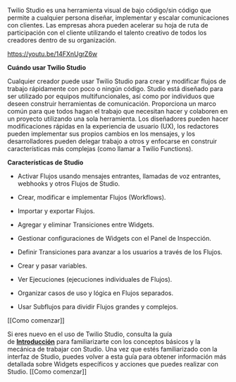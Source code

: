 Twilio Studio es una herramienta visual de bajo código/sin código que permite a cualquier persona diseñar, implementar y escalar comunicaciones con clientes. Las empresas ahora pueden acelerar su hoja de ruta de participación con el cliente utilizando el talento creativo de todos los creadores dentro de su organización.

https://youtu.be/14FXnUgrZ6w

**Cuándo usar Twilio Studio**

Cualquier creador puede usar Twilio Studio para crear y modificar flujos de trabajo rápidamente con poco o ningún código. Studio está diseñado para ser utilizado por equipos multifuncionales, así como por individuos que deseen construir herramientas de comunicación. Proporciona un marco común para que todos hagan el trabajo que necesitan hacer y colaboren en un proyecto utilizando una sola herramienta. Los diseñadores pueden hacer modificaciones rápidas en la experiencia de usuario (UX), los redactores pueden implementar sus propios cambios en los mensajes, y los desarrolladores pueden delegar trabajo a otros y enfocarse en construir características más complejas (como llamar a Twilio Functions).

**Características de Studio**

- Activar Flujos usando mensajes entrantes, llamadas de voz entrantes, webhooks y otros Flujos de Studio.
    
- Crear, modificar e implementar Flujos (Workflows).
    
- Importar y exportar Flujos.
    
- Agregar y eliminar Transiciones entre Widgets.
    
- Gestionar configuraciones de Widgets con el Panel de Inspección.
    
- Definir Transiciones para avanzar a los usuarios a través de los Flujos.
    
- Crear y pasar variables.
    
- Ver Ejecuciones (ejecuciones individuales de Flujos).
    
- Organizar casos de uso y lógica en Flujos separados.
    
- Usar Subflujos para dividir Flujos grandes y complejos.

[[Como comenzar]]

Si eres nuevo en el uso de Twilio Studio, consulta la guía de [**Introducción**](https://www.twilio.com/docs/studio/user-guide/get-started) para familiarizarte con los conceptos básicos y la mecánica de trabajar con Studio. Una vez que estés familiarizado con la interfaz de Studio, puedes volver a esta guía para obtener información más detallada sobre Widgets específicos y acciones que puedes realizar con Studio.
[[Como comenzar]]
